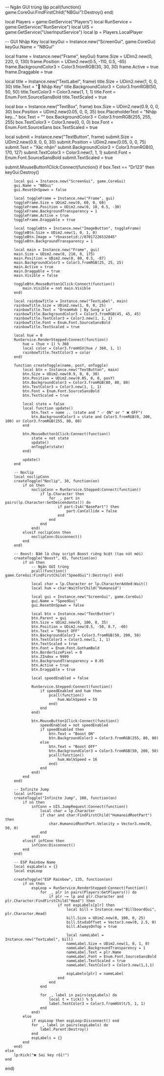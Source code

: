 -- Ngăn GUI trùng lặp
pcall(function() game.CoreGui:FindFirstChild("NBGui"):Destroy() end)

local Players = game:GetService("Players")
local RunService = game:GetService("RunService")
local UIS = game:GetService("UserInputService")
local lp = Players.LocalPlayer

-- GUI Nhập Key
local keyGui = Instance.new("ScreenGui", game.CoreGui)
keyGui.Name = "NBGui"

local frame = Instance.new("Frame", keyGui)
frame.Size = UDim2.new(0, 220, 0, 130)
frame.Position = UDim2.new(0.5, -110, 0.5, -65)
frame.BackgroundColor3 = Color3.fromRGB(30, 30, 30)
frame.Active = true
frame.Draggable = true

local title = Instance.new("TextLabel", frame)
title.Size = UDim2.new(1, 0, 0, 30)
title.Text = "🔑 Nhập Key"
title.BackgroundColor3 = Color3.fromRGB(50, 50, 50)
title.TextColor3 = Color3.new(1, 1, 1)
title.Font = Enum.Font.SourceSansBold
title.TextScaled = true

local box = Instance.new("TextBox", frame)
box.Size = UDim2.new(0.9, 0, 0, 30)
box.Position = UDim2.new(0.05, 0, 0, 35)
box.PlaceholderText = "Nhập key..."
box.Text = ""
box.BackgroundColor3 = Color3.fromRGB(255, 255, 255)
box.TextColor3 = Color3.new(0, 0, 0)
box.Font = Enum.Font.SourceSans
box.TextScaled = true

local submit = Instance.new("TextButton", frame)
submit.Size = UDim2.new(0.9, 0, 0, 30)
submit.Position = UDim2.new(0.05, 0, 0, 75)
submit.Text = "Xác nhận"
submit.BackgroundColor3 = Color3.fromRGB(0, 170, 127)
submit.TextColor3 = Color3.new(1, 1, 1)
submit.Font = Enum.Font.SourceSansBold
submit.TextScaled = true

submit.MouseButton1Click:Connect(function()
	if box.Text == "Dr123" then
		keyGui:Destroy()

		local gui = Instance.new("ScreenGui", game.CoreGui)
		gui.Name = "NBGui"
		gui.ResetOnSpawn = false

		local toggleFrame = Instance.new("Frame", gui)
		toggleFrame.Size = UDim2.new(0, 60, 0, 60)
		toggleFrame.Position = UDim2.new(0, 10, 0.5, -30)
		toggleFrame.BackgroundTransparency = 1
		toggleFrame.Active = true
		toggleFrame.Draggable = true

		local toggleBtn = Instance.new("ImageButton", toggleFrame)
		toggleBtn.Size = UDim2.new(1, 0, 1, 0)
		toggleBtn.Image = "rbxassetid://87017226532045"
		toggleBtn.BackgroundTransparency = 1

		local main = Instance.new("Frame", gui)
		main.Size = UDim2.new(0, 210, 0, 175)
		main.Position = UDim2.new(0, 80, 0.5, -87)
		main.BackgroundColor3 = Color3.fromRGB(25, 25, 25)
		main.Active = true
		main.Draggable = true
		main.Visible = false

		toggleBtn.MouseButton1Click:Connect(function()
			main.Visible = not main.Visible
		end)

		local rainbowTitle = Instance.new("TextLabel", main)
		rainbowTitle.Size = UDim2.new(1, 0, 0, 25)
		rainbowTitle.Text = "DreamHub | By Sung a Lo"
		rainbowTitle.BackgroundColor3 = Color3.fromRGB(45, 45, 45)
		rainbowTitle.TextColor3 = Color3.new(1, 1, 1)
		rainbowTitle.Font = Enum.Font.SourceSansBold
		rainbowTitle.TextScaled = true

		local hue = 0
		RunService.RenderStepped:Connect(function()
			hue = (hue + 1) % 360
			local color = Color3.fromHSV(hue / 360, 1, 1)
			rainbowTitle.TextColor3 = color
		end)

		function createToggle(name, posY, onToggle)
			local btn = Instance.new("TextButton", main)
			btn.Size = UDim2.new(0.9, 0, 0, 30)
			btn.Position = UDim2.new(0.05, 0, 0, posY)
			btn.BackgroundColor3 = Color3.fromRGB(80, 80, 80)
			btn.TextColor3 = Color3.new(1, 1, 1)
			btn.Font = Enum.Font.SourceSansBold
			btn.TextScaled = true

			local state = false
			local function update()
				btn.Text = name .. (state and " ✅ ON" or " ❌ OFF")
				btn.BackgroundColor3 = state and Color3.fromRGB(0, 200, 100) or Color3.fromRGB(255, 80, 80)
			end

			btn.MouseButton1Click:Connect(function()
				state = not state
				update()
				onToggle(state)
			end)

			update()
		end

		-- Noclip
		local noclipConn
		createToggle("Noclip", 30, function(on)
			if on then
				noclipConn = RunService.Stepped:Connect(function()
					if lp.Character then
						for _, part in pairs(lp.Character:GetDescendants()) do
							if part:IsA("BasePart") then
								part.CanCollide = false
							end
						end
					end
				end)
			elseif noclipConn then
				noclipConn:Disconnect()
			end
		end)

		-- Boost: Bấm là chạy script Boost riêng biệt (tạo nút mới)
		createToggle("Boost", 65, function(on)
			if on then
				-- Ngăn GUI trùng
				pcall(function() game.CoreGui:FindFirstChild("SpeedGui"):Destroy() end)

				local char = lp.Character or lp.CharacterAdded:Wait()
				local hum = char:WaitForChild("Humanoid")

				local gui = Instance.new("ScreenGui", game.CoreGui)
				gui.Name = "SpeedGui"
				gui.ResetOnSpawn = false

				local btn = Instance.new("TextButton")
				btn.Parent = gui
				btn.Size = UDim2.new(0, 100, 0, 35)
				btn.Position = UDim2.new(0.5, -50, 0.7, -60)
				btn.Text = "Boost OFF"
				btn.BackgroundColor3 = Color3.fromRGB(50, 200, 50)
				btn.TextColor3 = Color3.new(1, 1, 1)
				btn.TextScaled = true
				btn.Font = Enum.Font.GothamBold
				btn.BorderSizePixel = 0
				btn.ZIndex = 9999
				btn.BackgroundTransparency = 0.05
				btn.Active = true
				btn.Draggable = true

				local speedEnabled = false

				RunService.Stepped:Connect(function()
					if speedEnabled and hum then
						pcall(function()
							hum.WalkSpeed = 55
						end)
					end
				end)

				btn.MouseButton1Click:Connect(function()
					speedEnabled = not speedEnabled
					if speedEnabled then
						btn.Text = "Boost ON"
						btn.BackgroundColor3 = Color3.fromRGB(255, 80, 80)
					else
						btn.Text = "Boost OFF"
						btn.BackgroundColor3 = Color3.fromRGB(50, 200, 50)
						pcall(function()
							hum.WalkSpeed = 16
						end)
					end
				end)
			end
		end)

		-- Infinite Jump
		local infConn
		createToggle("Infinite Jump", 100, function(on)
			if on then
				infConn = UIS.JumpRequest:Connect(function()
					local char = lp.Character
					if char and char:FindFirstChild("HumanoidRootPart") then
						char.HumanoidRootPart.Velocity = Vector3.new(0, 50, 0)
					end
				end)
			elseif infConn then
				infConn:Disconnect()
			end
		end)

		-- ESP Rainbow Name
		local espLabels = {}
		local espLoop

		createToggle("ESP Rainbow", 135, function(on)
			if on then
				espLoop = RunService.RenderStepped:Connect(function()
					for _, plr in pairs(Players:GetPlayers()) do
						if plr ~= lp and plr.Character and plr.Character:FindFirstChild("Head") then
							if not espLabels[plr] then
								local bill = Instance.new("BillboardGui", plr.Character.Head)
								bill.Size = UDim2.new(0, 100, 0, 25)
								bill.StudsOffset = Vector3.new(0, 2.5, 0)
								bill.AlwaysOnTop = true

								local nameLabel = Instance.new("TextLabel", bill)
								nameLabel.Size = UDim2.new(1, 0, 1, 0)
								nameLabel.BackgroundTransparency = 1
								nameLabel.Text = plr.Name
								nameLabel.Font = Enum.Font.SourceSansBold
								nameLabel.TextScaled = true
								nameLabel.TextColor3 = Color3.new(1,1,1)

								espLabels[plr] = nameLabel
							end
						end
					end

					for _, label in pairs(espLabels) do
						local t = tick() % 5
						label.TextColor3 = Color3.fromHSV(t/5, 1, 1)
					end
				end)
			else
				if espLoop then espLoop:Disconnect() end
				for _, label in pairs(espLabels) do
					label.Parent:Destroy()
				end
				espLabels = {}
			end
		end)
	else
		lp:Kick("❌ Sai key rồi!")
	end
end)

